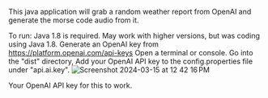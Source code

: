 This java application will grab a random weather report from OpenAI and generate the morse code audio from it.

To run:
Java 1.8 is required. May work with higher versions, but was coding using Java 1.8.
Generate an OpenAI key from https://platform.openai.com/api-keys
Open a terminal or console.
Go into the "dist" directory,
Add your OpenAI API key to the config.properties file under "api.ai.key".
![Screenshot 2024-03-15 at 12 42 16 PM](https://github.com/septantrionalis/MorseCodeGenerator/assets/16886560/8f7335aa-e35b-447e-9c39-9e3ab8ce952f)



Your OpenAI API key for this to work.
